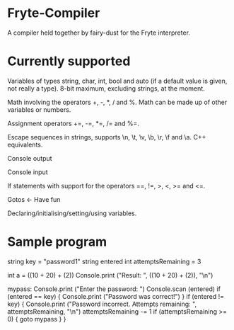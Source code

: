 # Fryte-Compiler
A compiler held together by fairy-dust for the Fryte interpreter.

# Currently supported
Variables of types string, char, int, bool and auto (if a default value is given, not really a type). 8-bit maximum, excluding strings, at the moment.

Math involving the operators +, -, *, / and %. Math can be made up of other variables or numbers.

Assignment operators +=, -=, *=, /= and %=.

Escape sequences in strings, supports \n, \t, \v, \b, \r, \f and \a. C++ equivalents. 

Console output

Console input

If statements with support for the operators ==, !=, >, <, >= and <=.

Gotos <- Have fun

Declaring/initialising/setting/using variables.


# Sample program

string key = "password1"
string entered
int attemptsRemaining = 3

int a = ((10 + 20) + (2))
Console.print ("Result: ", ((10 + 20) + (2)), "\n")

mypass:
Console.print ("Enter the password: ")
Console.scan (entered)
if (entered == key)
{
    Console.print ("Password was correct!")
}
if (entered != key)
{
    Console.print ("Password incorrect. Attempts remaining: ", attemptsRemaining, "\n")
    attemptsRemaining -= 1
    if (attemptsRemaining >= 0)
    {
        goto mypass
    }
}